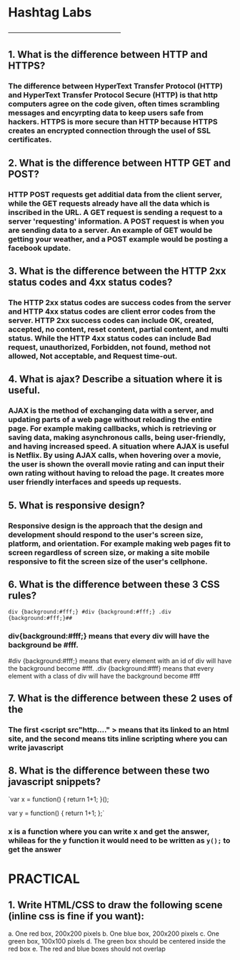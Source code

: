 # Hashtag Labs 
––––––––––––––––––––––––––––––––––––

## 1. What is the difference between HTTP and HTTPS? 
### The difference between HyperText Transfer Protocol (HTTP) and HyperText Transfer Protocol Secure (HTTP) is that http computers agree on the code given, often times scrambling messages and encyrpting data to keep users safe from hackers. HTTPS is more secure than HTTP because HTTPS creates an encrypted connection through the usel of SSL certificates.


## 2. What is the difference between HTTP GET and POST?
### HTTP POST requests get additial data from the client server, while the GET requests already have all the data which is inscribed in the URL. A GET request is sending a request to a server 'requesting' information. A POST request is when you are sending data to a server. An example of GET would be getting your weather, and a POST example would be posting a facebook update. 


## 3. What is the difference between the HTTP 2xx status codes and 4xx status codes?
### The HTTP 2xx status codes are success codes from the server and HTTP 4xx status codes are client error codes from the server. HTTP 2xx success codes can include OK, created, accepted, no content, reset content, partial content, and multi status. While the HTTP 4xx status codes can include Bad request, unauthorized, Forbidden, not found, method not allowed, Not acceptable, and Request time-out. 


## 4. What is ajax? Describe a situation where it is useful.
### AJAX is the method of exchanging data with a server, and updating parts of a web page without reloading the entire page. For example making callbacks, which is retrieving or saving data, making asynchronous calls, being user-friendly, and having increased speed. A situation where AJAX is useful is Netflix. By using AJAX calls, when hovering over a movie, the user is shown the overall movie rating and can input their own rating without having to reload the page. It creates more user friendly interfaces and speeds up requests. 


## 5. What is responsive design?
### Responsive design is the approach that the design and development should respond to the user's screen size, platform, and orientation. For example making web pages fit to screen regardless of screen size, or making a site mobile responsive to fit the screen size of the user's cellphone. 


## 6. What is the difference between these 3 CSS rules?
`div {background:#fff;} #div {background:#fff;} .div {background:#fff;}##`

### div{background:#fff;} means that every div will have the background be #fff. 
#div {background:#fff;} means that every element with an id of div will have the background become #fff. 
.div {background:#fff} means that every element with a class of div will have the background become #fff 

## 7. What is the difference between these 2 uses of the <script> tag?
<script src=”http://example.com/whatever.js”></script> <script>var whatever = true</script>
### The first <script src"http...." > </script> means that its linked to an html site, and the second </script> <script>var whatever = true</script> means tits inline scripting where you can write javascript 


## 8. What is the difference between these two javascript snippets?

`var x = function() { return 1+1;
}();

var y = function() { return 1+1;
};`

### x is a function where you can write x and get the answer, whileas for the y function it would need to be written as `y();` to get the answer


# PRACTICAL 

## 1. Write HTML/CSS to draw the following scene (inline css is fine if you want):
a. One red box, 200x200 pixels
b. One blue box, 200x200 pixels
c. One green box, 100x100 pixels
d. The green box should be centered inside the red box
e. The red and blue boxes should not overlap





